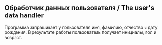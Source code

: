 ## Обработчик данных пользователя / The user's data handler
Программа запрашивает у пользователя имя, фамилию, отчество и дату рождения. 
В результате работы пользователь получает инициалы, пол и возраст.
